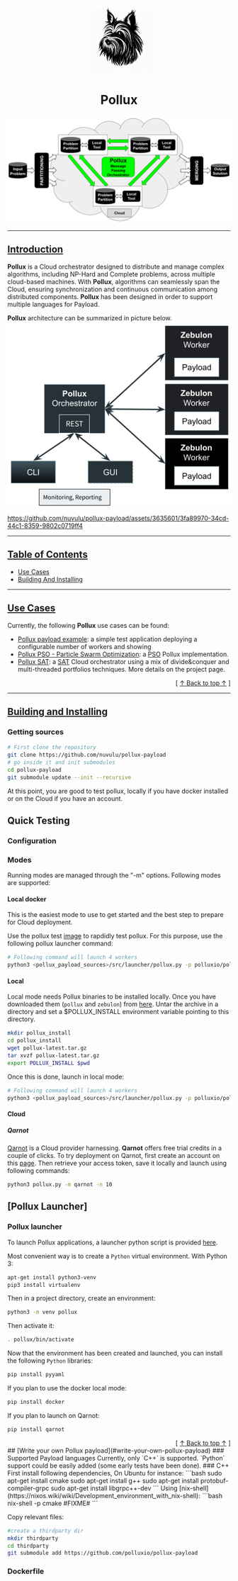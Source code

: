 <div align="center">
<img width="150" alt="Pollux Logo" src="./docs/images/pollux-logo.jpg"><h1>Pollux</h1>
</div>


![Pollux Schema](./docs/images/pollux-general.png)

---

## [Introduction](#introduction)

**Pollux** is a Cloud orchestrator designed to distribute and manage complex algorithms, including NP-Hard and Complete problems, across multiple cloud-based machines.
With **Pollux**, algorithms can seamlessly span the Cloud, ensuring synchronization and continuous communication among distributed components.
**Pollux** has been designed in order to support multiple languages for Payload.

**Pollux** architecture can be summarized in picture below.
![Pollux architecture](./docs/images/pollux-architecture.png)

https://github.com/nuvulu/pollux-payload/assets/3635601/3fa89970-34cd-44c1-8359-9802c0719ff4

---

## [Table of Contents](#table-of-contents)
- [Use Cases](#use-cases)
- [Building And Installing](#building-and-installing)

---

## [Use Cases](#use-cases)
Currently, the following **Pollux** use cases can be found:
 - [Pollux payload example](https://github.com/nuvulu/pollux-payload/blob/main/src/c%2B%2B/examples/test): a simple test application deploying a configurable number of workers and showing
 - [Pollux PSO - Particle Swarm Optimization](https://github.com/nuvulu/pollux-payload/tree/main/src/c%2B%2B/examples/pso): a [PSO](https://en.wikipedia.org/wiki/Particle_swarm_optimization) Pollux implementation.
 - [Pollux SAT](https://github.com/nuvulu/pollux-sat): a [SAT](https://en.wikipedia.org/wiki/Boolean_satisfiability_problem) Cloud orchestrator using a mix of divide&conquer and multi-threaded portfolios techniques. More details on the project page.

 <div align="right">[ <a href="#table-of-contents">↑ Back to top ↑</a> ]</div>

--- 

## [Building and Installing](#building-and-installing)
### Getting sources
```bash
# First clone the repository
git clone https://github.com/nuvulu/pollux-payload
# go inside it and init submodules
cd pollux-payload
git submodule update --init --recursive
```
At this point, you are good to test pollux, locally if you have docker installed or on the Cloud if you have an account.
## Quick Testing
### Configuration
### Modes
Running modes are managed through the "-m" options. Following modes are supported:
#### Local docker
This is the easiest mode to use to get started and the best step to prepare for Cloud deployment.

Use the pollux test [image]() to rapdidly test pollux. For this purpose, use the following pollux launcher command:
```bash
# Following command will launch 4 workers
python3 <pollux_payload_sources>/src/launcher/pollux.py -p polluxio/pollux-payload -m local_docker -n 4
```
#### Local
Local mode needs Pollux binaries to be installed locally.
Once you have downloaded them (`pollux` and `zebulon`) from [here](). Untar the archive in a directory and set a $POLLUX_INSTALL environment variable pointing to this directory.
```bash
mkdir pollux_install
cd pollux_install
wget pollux-latest.tar.gz
tar xvzf pollux-latest.tar.gz
export POLLUX_INSTALL $pwd
```
Once this is done, launch in local mode:
```bash
# Following command will launch 4 workers
python3 <pollux_payload_sources>/src/launcher/pollux.py -p polluxio/pollux-payload -m local -n 4
```
#### Cloud
##### Qarnot
[Qarnot](https://qarnot.com) is a Cloud provider harnessing. **Qarnot** offers free trial credits in a couple of clicks. To try deployment on Qarnot, first create an account on this [page](https://tasq.qarnot.com/login/).
Then retrieve your access token, save it locally and launch using following commands:
```bash
python3 pollux.py -m qarnot -n 10
```
## [Pollux Launcher]
### Pollux launcher
To launch Pollux applications, a launcher python script is provided [here](https://github.com/nuvulu/pollux-payload/blob/main/src/launcher/pollux.py).

Most convenient way is to create a `Python` virtual environment. With Python 3:
```bash
apt-get install python3-venv
pip3 install virtualenv
```
Then in a project directory, create an environment:
```bash
python3 -m venv pollux
```
Then activate it:
```bash
. pollux/bin/activate
```
Now that the environment has been created and launched, you can install the following `Python` libraries:
```bash
pip install pyyaml
```
If you plan to use the docker local mode:
```bash
pip install docker
```
If you plan to launch on Qarnot:
```bash
pip install qarnot
```
<div align="right">[ <a href="#table-of-contents">↑ Back to top ↑</a> ]</div>
## [Write your own Pollux payload](#write-your-own-pollux-payload)
### Supported Payload languages
Currently, only `C++` is supported. `Python` support could be easily added (some early tests have been done).
### C++
First install following dependencies, On Ubuntu for instance:
```bash
sudo apt-get install cmake
sudo apt-get install g++
sudo apt-get install protobuf-compiler-grpc
sudo apt-get install libgrpc++-dev
```
Using [nix-shell](https://nixos.wiki/wiki/Development_environment_with_nix-shell):
```bash
nix-shell -p cmake #FIXME#
```

Copy relevant files:
```bash
#create a thirdparty dir
mkdir thirdparty
cd thirdparty
git submodule add https://github.com/polluxio/pollux-payload
```
### Dockerfile

```Dockerfile
```
